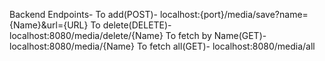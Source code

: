 Backend Endpoints-
To add(POST)- localhost:{port}/media/save?name={Name}&url={URL}
To delete(DELETE)- localhost:8080/media/delete/{Name}
To fetch by Name(GET)- localhost:8080/media/{Name}
To fetch all(GET)- localhost:8080/media/all
